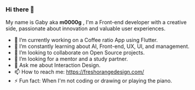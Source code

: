 ### Hi there 👋

My name is Gaby aka **m0000g** , I'm a Front-end developer with a creative side, passionate about innovation and valuable user experiences. 

- 🔭 I’m currently working on a Coffee ratio App using Flutter.
- 🌱 I’m constantly learning about AI, Front-end, UX, UI, and management.
- 👯 I’m looking to collaborate on Open Source projects.
- 🤔 I’m looking for a mentor and a study partner.
- 💬 Ask me about Interaction Design.
- 📫 How to reach me: <https://freshorangedesign.com/>
- ⚡ Fun fact: When I'm not coding or drawing or playing the piano.
